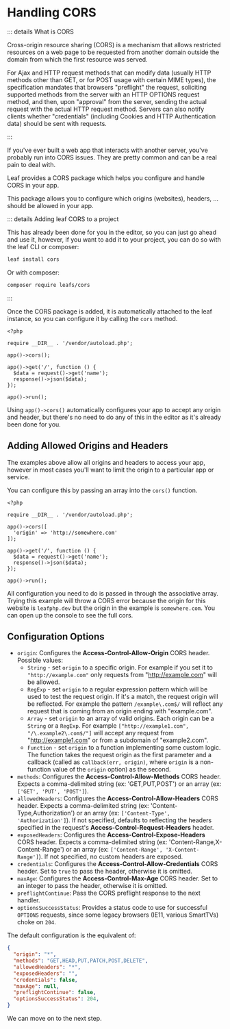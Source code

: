 # Handling CORS

::: details What is CORS

Cross-origin resource sharing (CORS) is a mechanism that allows restricted resources on a web page to be requested from another domain outside the domain from which the first resource was served.

For Ajax and HTTP request methods that can modify data (usually HTTP methods other than GET, or for POST usage with certain MIME types), the specification mandates that browsers "preflight" the request, soliciting supported methods from the server with an HTTP OPTIONS request method, and then, upon "approval" from the server, sending the actual request with the actual HTTP request method. Servers can also notify clients whether "credentials" (including Cookies and HTTP Authentication data) should be sent with requests.

:::

If you've ever built a web app that interacts with another server, you've probably run into CORS issues. They are pretty common and can be a real pain to deal with.

Leaf provides a CORS package which helps you configure and handle CORS in your app.

This package allows you to configure which origins (websites), headers, ... should be allowed in your app.

::: details Adding leaf CORS to a project

This has already been done for you in the editor, so you can just go ahead and use it, however, if you want to add it to your project, you can do so with the leaf CLI or composer:

```bash
leaf install cors
```

Or with composer:

```bash
composer require leafs/cors
```

:::

Once the CORS package is added, it is automatically attached to the leaf instance, so you can configure it by calling the `cors` method.

```php{5}
<?php

require __DIR__ . '/vendor/autoload.php';

app()->cors();

app()->get('/', function () {
  $data = request()->get('name');
  response()->json($data);
});

app()->run();
```

Using `app()->cors()` automatically configures your app to accept any origin and header, but there's no need to do any of this in the editor as it's already been done for you.

## Adding Allowed Origins and Headers

The examples above allow all origins and headers to access your app, however in most cases you'll want to limit the origin to a particular app or service.

You can configure this by passing an array into the `cors()` function.

```php{5-7}
<?php

require __DIR__ . '/vendor/autoload.php';

app()->cors([
  'origin' => 'http://somewhere.com'
]);

app()->get('/', function () {
  $data = request()->get('name');
  response()->json($data);
});

app()->run();
```

All configuration you need to do is passed in through the associative array. Trying this example will throw a CORS error because the origin for this website is `leafphp.dev` but the origin in the example is `somewhere.com`. You can open up the console to see the full cors.

## Configuration Options

* `origin`: Configures the **Access-Control-Allow-Origin** CORS header. Possible values:
  * `String` - set `origin` to a specific origin. For example if you set it to `"http://example.com"` only requests from "http://example.com" will be allowed.
  * `RegExp` - set `origin` to a regular expression pattern which will be used to test the request origin. If it's a match, the request origin will be reflected. For example the pattern `/example\.com$/` will reflect any request that is coming from an origin ending with "example.com".
  * `Array` - set `origin` to an array of valid origins. Each origin can be a `String` or a `RegExp`. For example `["http://example1.com", "/\.example2\.com$/"]` will accept any request from "http://example1.com" or from a subdomain of "example2.com".
  * `Function` - set `origin` to a function implementing some custom logic. The function takes the request origin as the first parameter and a callback (called as `callback(err, origin)`, where `origin` is a non-function value of the `origin` option) as the second.
* `methods`: Configures the **Access-Control-Allow-Methods** CORS header. Expects a comma-delimited string (ex: 'GET,PUT,POST') or an array (ex: `['GET', 'PUT', 'POST']`).
* `allowedHeaders`: Configures the **Access-Control-Allow-Headers** CORS header. Expects a comma-delimited string (ex: 'Content-Type,Authorization') or an array (ex: `['Content-Type', 'Authorization']`). If not specified, defaults to reflecting the headers specified in the request's **Access-Control-Request-Headers** header.
* `exposedHeaders`: Configures the **Access-Control-Expose-Headers** CORS header. Expects a comma-delimited string (ex: 'Content-Range,X-Content-Range') or an array (ex: `['Content-Range', 'X-Content-Range']`). If not specified, no custom headers are exposed.
* `credentials`: Configures the **Access-Control-Allow-Credentials** CORS header. Set to `true` to pass the header, otherwise it is omitted.
* `maxAge`: Configures the **Access-Control-Max-Age** CORS header. Set to an integer to pass the header, otherwise it is omitted.
* `preflightContinue`: Pass the CORS preflight response to the next handler.
* `optionsSuccessStatus`: Provides a status code to use for successful `OPTIONS` requests, since some legacy browsers (IE11, various SmartTVs) choke on `204`.

The default configuration is the equivalent of:

```json
{
  "origin": "*",
  "methods": "GET,HEAD,PUT,PATCH,POST,DELETE",
  "allowedHeaders": "*",
  "exposedHeaders": "",
  "credentials": false,
  "maxAge": null,
  "preflightContinue": false,
  "optionsSuccessStatus": 204,
}
```

We can move on to the next step.
